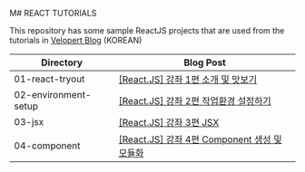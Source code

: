 M# REACT TUTORIALS

This repository has some sample ReactJS projects that are used from the tutorials in [Velopert Blog](http://velopert.com) (KOREAN)


| Directory        | Blog Post  |
| ------------- |-------------|
| 01-react-tryout| [[React.JS] 강좌 1편 소개 및 맛보기](https://velopert.com/775) |
| 02-environment-setup      | [[React.JS] 강좌 2편 작업환경 설정하기](https://velopert.com/814)|
| 03-jsx| [[React.JS] 강좌 3편 JSX](https://velopert.com/867)|
| 04-component | [[React.JS] 강좌 4편 Component 생성 및 모듈화](http://velopert.com/900)
